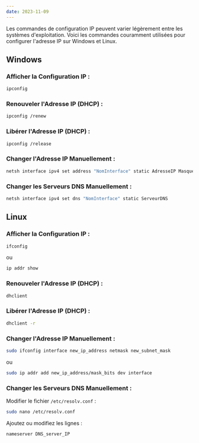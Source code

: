 ```yaml
---
date: 2023-11-09
---
```

Les commandes de configuration IP peuvent varier légèrement entre les systèmes d'exploitation. Voici les commandes couramment utilisées pour configurer l'adresse IP sur Windows et Linux.

## Windows

### Afficher la Configuration IP :
```bash
ipconfig
```

### Renouveler l'Adresse IP (DHCP) :
```bash
ipconfig /renew
```

### Libérer l'Adresse IP (DHCP) :
```bash
ipconfig /release
```

### Changer l'Adresse IP Manuellement :
```bash
netsh interface ipv4 set address "NomInterface" static AdresseIP Masque Passerelle
```

### Changer les Serveurs DNS Manuellement :
```bash
netsh interface ipv4 set dns "NomInterface" static ServeurDNS
```

## Linux

### Afficher la Configuration IP :
```bash
ifconfig
```
ou
```bash
ip addr show
```

### Renouveler l'Adresse IP (DHCP) :
```bash
dhclient
```

### Libérer l'Adresse IP (DHCP) :
```bash
dhclient -r
```

### Changer l'Adresse IP Manuellement :
```bash
sudo ifconfig interface new_ip_address netmask new_subnet_mask
```
ou
```bash
sudo ip addr add new_ip_address/mask_bits dev interface
```

### Changer les Serveurs DNS Manuellement :
Modifier le fichier `/etc/resolv.conf` :
```bash
sudo nano /etc/resolv.conf
```
Ajoutez ou modifiez les lignes :
```bash
nameserver DNS_server_IP
```
